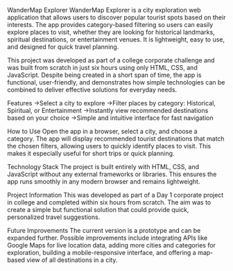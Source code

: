 WanderMap Explorer
WanderMap Explorer is a city exploration web application that allows users to discover popular tourist spots based on their interests. The app provides category-based filtering so users can easily explore places to visit, whether they are looking for historical landmarks, spiritual destinations, or entertainment venues. It is lightweight, easy to use, and designed for quick travel planning.

This project was developed as part of a college corporate challenge and was built from scratch in just six hours using only HTML, CSS, and JavaScript. Despite being created in a short span of time, the app is functional, user-friendly, and demonstrates how simple technologies can be combined to deliver effective solutions for everyday needs.

Features
->Select a city to explore
->Filter places by category: Historical, Spiritual, or Entertainment
->Instantly view recommended destinations based on your choice
->Simple and intuitive interface for fast navigation

How to Use
Open the app in a browser, select a city, and choose a category. The app will display recommended tourist destinations that match the chosen filters, allowing users to quickly identify places to visit. This makes it especially useful for short trips or quick planning.

Technology Stack
The project is built entirely with HTML, CSS, and JavaScript without any external frameworks or libraries. This ensures the app runs smoothly in any modern browser and remains lightweight.

Project Information
This was developed as part of a Day 1 corporate project in college and completed within six hours from scratch. The aim was to create a simple but functional solution that could provide quick, personalized travel suggestions.

Future Improvements
The current version is a prototype and can be expanded further. Possible improvements include integrating APIs like Google Maps for live location data, adding more cities and categories for exploration, building a mobile-responsive interface, and offering a map-based view of all destinations in a city.
